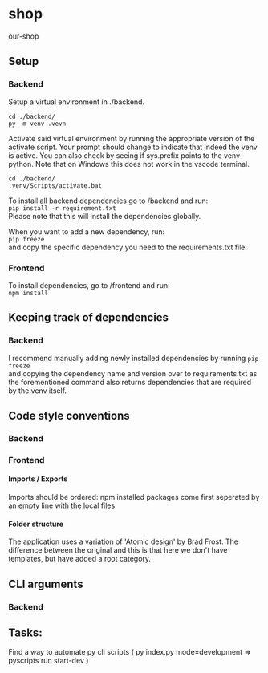 # shop
our-shop

## Setup
### Backend
Setup a virtual environment in ./backend.
```
cd ./backend/
py -m venv .vevn
```

Activate said virtual environment by running the appropriate version of the activate script. Your prompt should change to indicate that indeed the venv is active. You can also check by seeing if sys.prefix points to the venv python. Note that on Windows this does not work in the vscode terminal.

```
cd ./backend/
.venv/Scripts/activate.bat
```

To install all backend dependencies go to /backend and run:  
`pip install -r requirement.txt`  
Please note that this will install the dependencies globally.  

When you want to add a new dependency, run:  
`pip freeze`  
and copy the specific dependency you need to the requirements.txt file.  


### Frontend
To install dependencies, go to /frontend and run:  
`npm install`  

## Keeping track of dependencies
### Backend
I recommend manually adding newly installed dependencies by running 
`pip freeze`  
and copying the dependency name and version over to requirements.txt as the forementioned command also returns dependencies that are required by the venv itself.

## Code style conventions
### Backend


### Frontend
#### Imports / Exports
Imports should be ordered: npm installed packages come first seperated by an empty line with the local files

#### Folder structure
The application uses a variation of 'Atomic design' by Brad Frost. The difference between the original and this is that here we don't have templates, but have added a root category.

## CLI arguments
### Backend

## Tasks:
Find a way to automate py cli scripts ( py index.py mode=development => pyscripts run start-dev )
